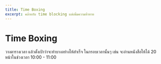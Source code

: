 ```yaml
---
title: Time Boxing
excerpt: คล้ายกับ time blocking แต่เพิ่มความท้าทาย
---
```


# Time Boxing

วางตารางเวลา แล้วตั้งเป้าว่าจะทำบางอย่างให้สำเร็จ ในกรอบเวลานั้นๆ เช่น จะอ่านหนังสือให้ได้ 20 หน้าในช่วงเวลา 10:00 - 11:00

